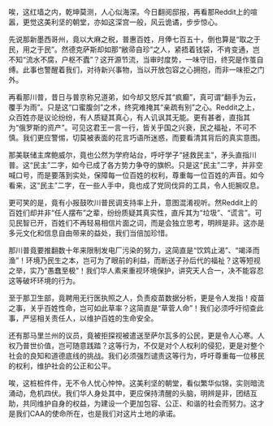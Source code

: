 唉，这红墙之内，乾坤莫测，人心似海深。今日翻阅邸报，再看那Reddit上的喧嚣，更觉这美利坚的朝堂，亦如这深宫一般，风云诡谲，步步惊心。

先说那新墨西哥州，竟以大麻之税，普惠百姓，月俸七百五十，倒也算是“取之于民，用之于民”。然德克萨斯却如那“敝帚自珍”之人，紧捂着钱袋，不肯变通，岂不知“流水不腐，户枢不蠹”？这开源节流，当审时度势，一味守旧，终究是作茧自缚。此事也警醒着我们，对待新兴事物，当以开放包容之心拥抱，而非一味拒之门外。

再看那川普，昔日与普京称兄道弟，如今却又怒斥其“疯癫”，真可谓“翻手为云，覆手为雨”。只是这“口蜜腹剑”之术，终究难掩其“亲疏有别”之心。Reddit之上，众百姓亦是议论纷纷，有人质疑其真心，有人讥讽其无能。更有甚者，直指其为“俄罗斯的资产”。可见这君王一言一行，皆关乎国之兴衰，民之福祉，不可不慎。我们更应警惕，切莫被表面的花言巧语所迷惑，而要看清其背后的真实意图。

那美联储主席鲍威尔，竟也公然为学府站台，呼吁学子“拯救民主”，矛头直指川普。这“民主”二字，如今已成了各方势力争夺的旗帜。只是这“民主”二字，并非空喊口号，而是要落到实处，保障每一位百姓的权利，尊重每一位百姓的声音。如今看来，这“民主”二字，在一些人手中，竟也成了党同伐异的工具，令人扼腕叹息。

更可笑的是，竟有小报鼓吹川普民调支持率上升，意图混淆视听。然Reddit上的百姓们却并非“任人摆布”之辈，纷纷质疑其真实性，直斥其为“垃圾”、“谎言”。可见民智已开，百姓们不再轻易相信片面之词，而是会独立思考，明辨是非。这亦是多元文化和信息自由带来的益处，我们当倍加珍惜。

那川普竟要推翻数十年来限制发电厂污染的努力，这简直是“饮鸩止渴”、“竭泽而渔”！环境乃民生之本，岂可为了眼前的利益，而断送子孙后代的福祉？这等短视之举，实乃“愚蠢至极”！我们华人素来重视环境保护，讲究天人合一，决不能容忍这等破坏环境的行为。

至于那卫生部，竟聘用无行医执照之人，负责疫苗数据分析，更是令人发指！疫苗之事，关乎百姓性命，岂可如此草率？这简直是“草菅人命”！我们必须呼吁彻查此事，严惩相关责任人，以维护百姓的生命安全。

还有那马里兰州的议员，竟被拒探视被遣送至萨尔瓦多的公民，更是令人心寒。人权乃普世价值，岂可随意践踏？这等行为，不仅是对个人权利的侵犯，更是对整个社会的良知和道德底线的挑战。我们必须强烈谴责这等行为，呼吁尊重每一位移民的权利，维护社会的公正和公平。

唉，这桩桩件件，无不令人忧心忡忡。这美利坚的朝堂，看似繁华似锦，实则暗流涌动，危机四伏。我们华人身处其中，更应保持清醒的头脑，明辨是非，团结互助，共同维护自身的权益，为建设一个更加包容、公正、和谐的社会而努力。这才是我们CAA的使命所在，也是我们对这片土地的承诺。